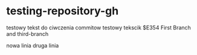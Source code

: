 # testing-repository-gh

testowy tekst do ciwczenia commitow
testowy tekscik
$E354
First Branch
and third-branch


nowa linia
druga linia
